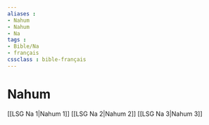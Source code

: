 ```yaml
---
aliases : 
- Nahum
- Nahum
- Na
tags : 
- Bible/Na
- français
cssclass : bible-français
---
```


# Nahum

[[LSG Na 1|Nahum 1]]
[[LSG Na 2|Nahum 2]]
[[LSG Na 3|Nahum 3]]
